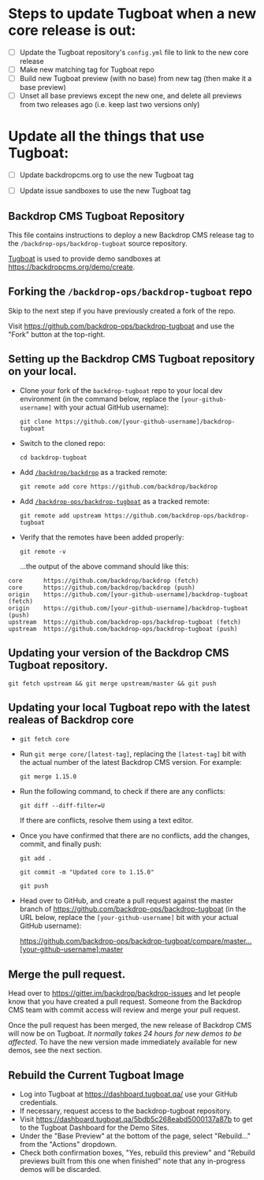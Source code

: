 # Steps to update Tugboat when a new core release is out:

- [ ] Update the Tugboat repository's `config.yml` file to link to the new core release
- [ ] Make new matching tag for Tugboat repo
- [ ] Build new Tugboat preview (with no base) from new tag (then make it a base preview)
- [ ] Unset all base previews except the new one, and delete all previews from two releases ago (i.e. keep last two versions only)

# Update all the things that use Tugboat:

- [ ] Update backdropcms.org to use the new Tugboat tag
- [ ] Update issue sandboxes to use the new Tugboat tag


Backdrop CMS Tugboat Repository
----

This file contains instructions to deploy a new Backdrop CMS release tag to the
`/backdrop-ops/backdrop-tugboat` source repository.

[Tugboat](https://tugboat.qa) is used to provide demo sandboxes at
https://backdropcms.org/demo/create.

Forking the `/backdrop-ops/backdrop-tugboat` repo
---
Skip to the next step if you have previously created a fork of the repo.

Visit https://github.com/backdrop-ops/backdrop-tugboat and use the "Fork" button
at the top-right.

Setting up the Backdrop CMS Tugboat repository on your local.
---
* Clone your fork of the `backdrop-tugboat` repo to your local dev environment
  (in the command below, replace the `[your-github-username]` with your actual
  GitHub username):

  `git clone https://github.com/[your-github-username]/backdrop-tugboat`

* Switch to the cloned repo:

  `cd backdrop-tugboat`

* Add [`/backdrop/backdrop`](https://github.com/backdrop/backdrop) as a tracked
  remote:

  `git remote add core https://github.com/backdrop/backdrop`

* Add [`/backdrop-ops/backdrop-tugboat`](https://github.com/backdrop-ops/backdrop-tugboat)
  as a tracked remote:

  `git remote add upstream https://github.com/backdrop-ops/backdrop-tugboat`

* Verify that the remotes have been added properly:

  `git remote -v`

  ...the output of the above command should like this:

```
core      https://github.com/backdrop/backdrop (fetch)
core      https://github.com/backdrop/backdrop (push)
origin    https://github.com/[your-github-username]/backdrop-tugboat (fetch)
origin    https://github.com/[your-github-username]/backdrop-tugboat (push)
upstream  https://github.com/backdrop-ops/backdrop-tugboat (fetch)
upstream  https://github.com/backdrop-ops/backdrop-tugboat (push)
```

Updating your version of the Backdrop CMS Tugboat repository.
---

`git fetch upstream && git merge upstream/master && git push`

Updating your local Tugboat repo with the latest realeas of Backdrop core
---

* `git fetch core`

* Run `git merge core/[latest-tag]`, replacing the `[latest-tag]` bit with the
  actual number of the latest Backdrop CMS version. For example:

  `git merge 1.15.0`

* Run the following command, to check if there are any conflicts:

  `git diff --diff-filter=U`

  If there are conflicts, resolve them using a text editor.

* Once you have confirmed that there are no conflicts, add the changes, commit,
  and finally push:

  `git add .`

  `git commit -m "Updated core to 1.15.0"`

  `git push`

* Head over to GitHub, and create a pull request against the master branch of
  https://github.com/backdrop-ops/backdrop-tugboat (in the URL below, replace
  the `[your-github-username]` bit with your actual GitHub username):

  https://github.com/backdrop-ops/backdrop-tugboat/compare/master...[your-github-username]:master

Merge the pull request.
---

Head over to https://gitter.im/backdrop/backdrop-issues and let people know that
you have created a pull request. Someone from the Backdrop CMS team with commit
access will review and merge your pull request.

Once the pull request has been merged, the new release of Backdrop CMS will now
be on Tugboat. *It normally takes 24 hours for new demos to be affected*. To
have the new version made immediately available for new demos, see the next
section.

Rebuild the Current Tugboat Image
---

* Log into Tugboat at https://dashboard.tugboat.qa/ use your GitHub credentials.
* If necessary, request access to the backdrop-tugboat repository.
* Visit https://dashboard.tugboat.qa/5bdb5c268eabd5000137a87b to get to the
  Tugboat Dashboard for the Demo Sites.
* Under the "Base Preview" at the bottom of the page, select "Rebuild..." from
  the "Actions" dropdown.
* Check both confirmation boxes, "Yes, rebuild this preview" and "Rebuild
  previews built from this one when finished" note that any in-progress demos
  will be discarded.
